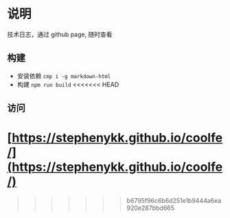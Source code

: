 # 说明

技术日志，通过 github page, 随时查看

## 构建
- 安装依赖 `cmp i -g markdown-html`
- 构建 `npm run build`
<<<<<<< HEAD

## 访问
[https://stephenykk.github.io/coolfe/](https://stephenykk.github.io/coolfe/)
=======
>>>>>>> b6795f96c6b6d251e1b9444a6ea920e287bbd665
